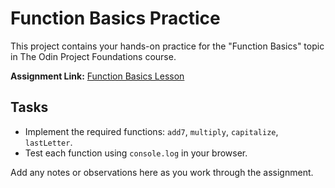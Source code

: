 # Function Basics Practice

This project contains your hands-on practice for the "Function Basics" topic in The Odin Project Foundations course.

**Assignment Link:** [Function Basics Lesson](https://www.theodinproject.com/lessons/foundations-function-basics)

## Tasks
- Implement the required functions: `add7`, `multiply`, `capitalize`, `lastLetter`.
- Test each function using `console.log` in your browser.

Add any notes or observations here as you work through the assignment.
